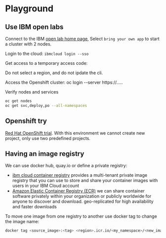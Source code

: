 # Playground

## Use IBM open labs

Connect to the IBM [open lab home page]( https://developer.ibm.com/openlabs/openshift), Select `bring your own app` to start a cluster with 2 nodes.

Login to the cloud: `ibmcloud login --sso`

Get access to a temporary access code:

Do not select a region, and do not ipdate the cli. 

Access the Openshift cluster: oc login --server  https://.....

Verify nodes and services

```sh
oc get nodes 
oc get svc,deploy,po --all-namespaces
```

## Openshift try

[Red Hat OpenShift trial](https://www.openshift.com/try). With this environment we cannot create new project, only use two predefined projects.

## Having an image registry

We can use docker hub, quay.io or define a private registry:

* [ibm cloud container registry](https://cloud.ibm.com/docs/Registry?topic=Registry-getting-started#getting-started)  provides a multi-tenant private image registry that you can use to store and share your container images with users in your IBM Cloud account
* [Amazon Elastic Container Registry (ECR)](https://aws.amazon.com/ecr/) we can share container software privately within your organization or publicly worldwide for anyone to discover and download. geo-replicated for high availability and faster downloads

To move one image from one registry to another use docker tag to change the image name:

```sh
docker tag <source_image>:<tag> <region>.icr.io/<my_namespace>/<new_image_repo>:<new_tag>
```
